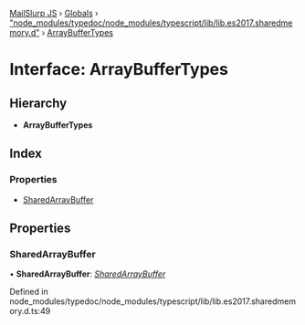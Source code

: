 [MailSlurp JS](../README.md) › [Globals](../globals.md) › ["node_modules/typedoc/node_modules/typescript/lib/lib.es2017.sharedmemory.d"](../modules/_node_modules_typedoc_node_modules_typescript_lib_lib_es2017_sharedmemory_d_.md) › [ArrayBufferTypes](_node_modules_typedoc_node_modules_typescript_lib_lib_es2017_sharedmemory_d_.arraybuffertypes.md)

# Interface: ArrayBufferTypes

## Hierarchy

* **ArrayBufferTypes**

## Index

### Properties

* [SharedArrayBuffer](_node_modules_typedoc_node_modules_typescript_lib_lib_es2017_sharedmemory_d_.arraybuffertypes.md#sharedarraybuffer)

## Properties

###  SharedArrayBuffer

• **SharedArrayBuffer**: *[SharedArrayBuffer](_node_modules_typedoc_node_modules_typescript_lib_lib_es2017_sharedmemory_d_.sharedarraybuffer.md)*

Defined in node_modules/typedoc/node_modules/typescript/lib/lib.es2017.sharedmemory.d.ts:49
